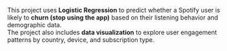 This project uses **Logistic Regression** to predict whether a Spotify user is likely to **churn (stop using the app)** based on their listening behavior and demographic data.  
The project also includes **data visualization** to explore user engagement patterns by country, device, and subscription type.
